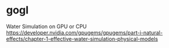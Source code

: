 # gogl

Water Simulation on GPU or CPU
https://developer.nvidia.com/gpugems/gpugems/part-i-natural-effects/chapter-1-effective-water-simulation-physical-models